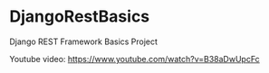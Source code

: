 # DjangoRestBasics
Django REST Framework Basics Project

Youtube video:
      https://www.youtube.com/watch?v=B38aDwUpcFc
